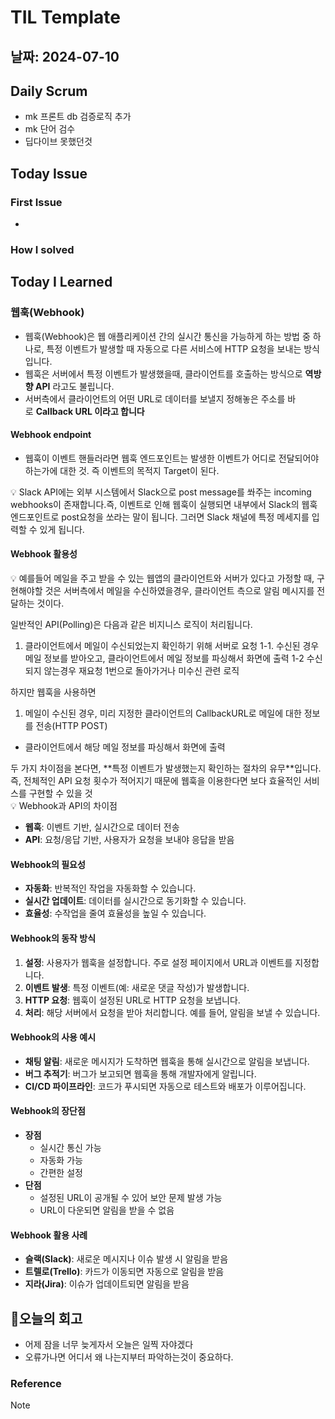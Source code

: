 # TIL Template

## 날짜: 2024-07-10

## Daily Scrum
- mk 프론트 db 검증로직 추가
- mk 단어 검수
- 딥다이브 못했던것

## Today Issue
### First Issue
- 
### How I solved

## Today I Learned
### 웹훅(Webhook)

- 웹훅(Webhook)은 웹 애플리케이션 간의 실시간 통신을 가능하게 하는 방법 중 하나로, 특정 이벤트가 발생할 때 자동으로 다른 서비스에 HTTP 요청을 보내는 방식입니다.
- 웹훅은 서버에서 특정 이벤트가 발생했을때, 클라이언트를 호출하는 방식으로 **역방향 API** 라고도 불립니다.
- 서버측에서 클라이언트의 어떤 URL로 데이터를 보낼지 정해놓은 주소를 바로 **Callback URL 이라고 합니다**

#### Webhook endpoint

- 웹훅이 이벤트 핸들러라면 웹훅 엔드포인트는 발생한 이벤트가 어디로 전달되어야 하는가에 대한 것. 즉 이벤트의 목적지 Target이 된다.

<aside>
💡 Slack API에는 외부 시스템에서 Slack으로 post message를 쏴주는 incoming webhooks이 존재합니다.즉, 이벤트로 인해 웹훅이 실행되면 내부에서 Slack의 웹훅 엔드포인트로 post요청을 쏘라는 말이 됩니다. 그러면 Slack 채널에 특정 메세지를 입력할 수 있게 됩니다.

</aside>

#### Webhook 활용성

<aside>
💡 예를들어 메일을 주고 받을 수 있는 웹앱의 클라이언트와 서버가 있다고 가정할 때, 구현해야할 것은 서버측에서 메일을 수신하였을경우, 클라이언트 측으로 알림 메시지를 전달하는 것이다.

일반적인 API(Polling)은 다음과 같은 비지니스 로직이 처리됩니다.
1. 클라이언트에서 메일이 수신되었는지 확인하기 위해 서버로 요청
1-1. 수신된 경우
       메일 정보를 받아오고, 클라이언트에서 메일 정보를 파싱해서 화면에 출력
1-2 수신되지 않는경우
       재요청 1번으로 돌아가거나 미수신 관련 로직

하지만 웹훅을 사용하면

1. 메일이 수신된 경우, 미리 지정한 클라이언트의 CallbackURL로 메일에 대한 정보를 전송(HTTP POST)
- 클라이언트에서 해당 메일 정보를 파싱해서 화면에 출력

</aside>
두 가지 차이점을 본다면, **특정 이벤트가 발생했는지 확인하는 절차의 유무**입니다. 즉, 전체적인 API 요청 횟수가 적어지기 때문에 웹훅을 이용한다면 보다 효율적인 서비스를 구현할 수 있을 것
<aside>
💡 Webhook과 API의 차이점

- **웹훅**: 이벤트 기반, 실시간으로 데이터 전송
- **API**: 요청/응답 기반, 사용자가 요청을 보내야 응답을 받음
</aside>

#### Webhook의 필요성

- **자동화**: 반복적인 작업을 자동화할 수 있습니다.
- **실시간 업데이트**: 데이터를 실시간으로 동기화할 수 있습니다.
- **효율성**: 수작업을 줄여 효율성을 높일 수 있습니다.

#### Webhook의 동작 방식

1. **설정**: 사용자가 웹훅을 설정합니다. 주로 설정 페이지에서 URL과 이벤트를 지정합니다.
2. **이벤트 발생**: 특정 이벤트(예: 새로운 댓글 작성)가 발생합니다.
3. **HTTP 요청**: 웹훅이 설정된 URL로 HTTP 요청을 보냅니다.
4. **처리**: 해당 서버에서 요청을 받아 처리합니다. 예를 들어, 알림을 보낼 수 있습니다.

#### Webhook의 사용 예시

- **채팅 알림**: 새로운 메시지가 도착하면 웹훅을 통해 실시간으로 알림을 보냅니다.
- **버그 추적기**: 버그가 보고되면 웹훅을 통해 개발자에게 알립니다.
- **CI/CD 파이프라인**: 코드가 푸시되면 자동으로 테스트와 배포가 이루어집니다.

#### Webhook의 장단점

- **장점**
    - 실시간 통신 가능
    - 자동화 가능
    - 간편한 설정
- **단점**
    - 설정된 URL이 공개될 수 있어 보안 문제 발생 가능
    - URL이 다운되면 알림을 받을 수 없음

#### Webhook 활용 사례

- **슬랙(Slack)**: 새로운 메시지나 이슈 발생 시 알림을 받음
- **트렐로(Trello)**: 카드가 이동되면 자동으로 알림을 받음
- **지라(Jira)**: 이슈가 업데이트되면 알림을 받음

## 🎱오늘의 회고
- 어제 잠을 너무 늦게자서 오늘은 일찍 자야겠다
- 오류가나면 어디서 왜 나는지부터 파악하는것이 중요하다.
### Reference

> [!NOTE]

